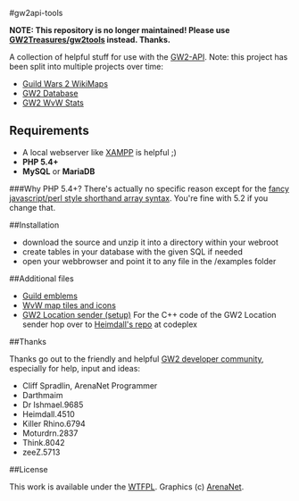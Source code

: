 #gw2api-tools

**NOTE: This repository is no longer maintained! Please use [GW2Treasures/gw2tools](https://github.com/GW2Treasures/gw2tools) instead. Thanks.**


A collection of helpful stuff for use with the [GW2-API](https://forum-en.guildwars2.com/forum/community/api/API-Documentation).
Note: this project has been split into multiple projects over time:
- [Guild Wars 2 WikiMaps](https://github.com/codemasher/Guild-Wars-2-WikiMaps)
- [GW2 Database](https://github.com/codemasher/gw2-database)
- [GW2 WvW Stats](https://github.com/codemasher/gw2-wvwstats)

## Requirements
- A local webserver like [XAMPP](http://www.apachefriends.org/xampp.html) is helpful ;)
- **PHP 5.4+**
- **MySQL** or **MariaDB**

###Why PHP 5.4+?
There's actually no specific reason except for the [fancy javascript/perl style shorthand array syntax](http://php.net/manual/en/language.types.array.php). You're fine with 5.2 if you change that.

##Installation
- download the source and unzip it into a directory within your webroot
- create tables in your database with the given SQL if needed
- open your webbrowser and point it to any file in the /examples folder

##Additional files
- [Guild emblems](http://gw2.chillerlan.net/files/guild-emblems.zip)
- [WvW map tiles and icons](http://gw2.chillerlan.net/files/wvw-maps.zip)
- [GW2 Location sender (setup)](http://gw2.chillerlan.net/files/files/GW2LocationSender-setup.exe)
For the C++ code of the GW2 Location sender hop over to [Heimdall's repo](https://gw2apicpp.codeplex.com/) at codeplex

##Thanks

Thanks go out to the friendly and helpful [GW2 developer community](https://forum-en.guildwars2.com/forum/community/api/), especially for help, input and ideas:
- Cliff Spradlin, ArenaNet Programmer
- Darthmaim
- Dr Ishmael.9685
- Heimdall.4510
- Killer Rhino.6794
- Moturdrn.2837
- Think.8042
- zeeZ.5713

##License

This work is available under the [WTFPL](http://www.wtfpl.net/).
Graphics (c) [ArenaNet](http://www.guildwars2.com/).
